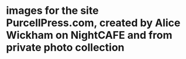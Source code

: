 # images for the site PurcellPress.com, created by Alice Wickham on NightCAFE and from private photo collection 
